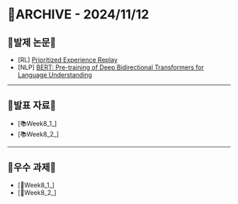 # 📁ARCHIVE - 2024/11/12

## 💚발제 논문💚  
- [RL] [Prioritized Experience Replay](https://arxiv.org/abs/1511.05952)
- [NLP] [BERT: Pre-training of Deep Bidirectional Transformers for Language Understanding](https://arxiv.org/abs/1810.04805)
---

## 💚발표 자료💚
- [📚Week8_1_]
- [📚Week8_2_]



---

## 💚우수 과제💚
- [🌟Week8_1_]
- [🌟Week8_2_]
